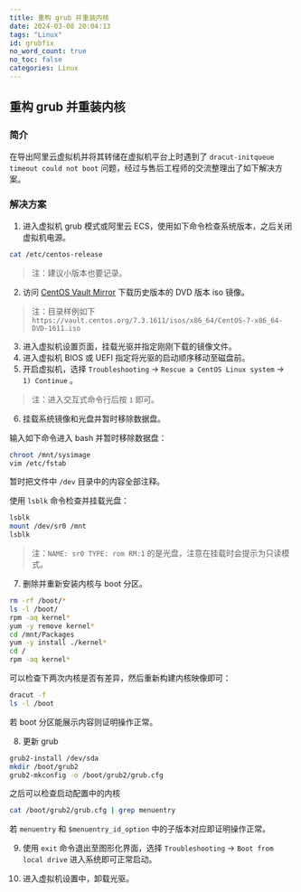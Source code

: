 ```yaml
---
title: 重构 grub 并重装内核
date: 2024-03-08 20:04:13
tags: "Linux"
id: grubfix
no_word_count: true
no_toc: false
categories: Linux
---
```


## 重构 grub 并重装内核

### 简介

在导出阿里云虚拟机并将其转储在虚拟机平台上时遇到了 `dracut-initqueue timeout could not boot` 问题，经过与售后工程师的交流整理出了如下解决方案。

### 解决方案

1. 进入虚拟机 grub 模式或阿里云 ECS，使用如下命令检查系统版本，之后关闭虚拟机电源。

```bash
cat /etc/centos-release
```

> 注：建议小版本也要记录。

2. 访问 [CentOS Vault Mirror](https://vault.centos.org/) 下载历史版本的 DVD 版本 iso 镜像。

> 注：目录样例如下 `https://vault.centos.org/7.3.1611/isos/x86_64/CentOS-7-x86_64-DVD-1611.iso`

3. 进入虚拟机设置页面，挂载光驱并指定刚刚下载的镜像文件。
4. 进入虚拟机 BIOS 或 UEFI 指定将光驱的启动顺序移动至磁盘前。
5. 开启虚拟机，选择 `Troubleshooting` -> `Rescue a CentOS Linux system` -> `1) Continue` 。

> 注：进入交互式命令行后按 `1` 即可。

6. 挂载系统镜像和光盘并暂时移除数据盘。

输入如下命令进入 bash 并暂时移除数据盘：

```bash
chroot /mnt/sysimage
vim /etc/fstab
```

暂时把文件中 `/dev` 目录中的内容全部注释。

使用 `lsblk` 命令检查并挂载光盘：

```bash
lsblk
mount /dev/sr0 /mnt
lsblk
```

> 注：`NAME: sr0 TYPE: rom RM:1` 的是光盘，注意在挂载时会提示为只读模式。

7. 删除并重新安装内核与 boot 分区。

```bash
rm -rf /boot/*
ls -l /boot/
rpm -aq kernel*
yum -y remove kernel*
cd /mnt/Packages
yum -y install ./kernel*
cd /
rpm -aq kernel*
```

可以检查下两次内核是否有差异，然后重新构建内核映像即可：

```bash
dracut -f
ls -l /boot
```

若 boot 分区能展示内容则证明操作正常。

8. 更新 grub

```bash
grub2-install /dev/sda
mkdir /boot/grub2
grub2-mkconfig -o /boot/grub2/grub.cfg
```

之后可以检查启动配置中的内核

```bash
cat /boot/grub2/grub.cfg | grep menuentry
```

若 `menuentry` 和 `$menuentry_id_option` 中的子版本对应即证明操作正常。

9. 使用 `exit` 命令退出至图形化界面，选择 `Troubleshooting` -> `Boot from local drive` 进入系统即可正常启动。

10. 进入虚拟机设置中，卸载光驱。
